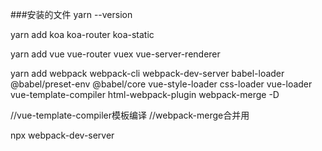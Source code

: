 ###安装的文件
yarn --version

yarn add koa koa-router koa-static

yarn add vue vue-router vuex vue-server-renderer

yarn add webpack webpack-cli webpack-dev-server babel-loader @babel/preset-env @babel/core vue-style-loader css-loader vue-loader vue-template-compiler html-webpack-plugin webpack-merge -D

//vue-template-compiler模板编译
//webpack-merge合并用

npx webpack-dev-server